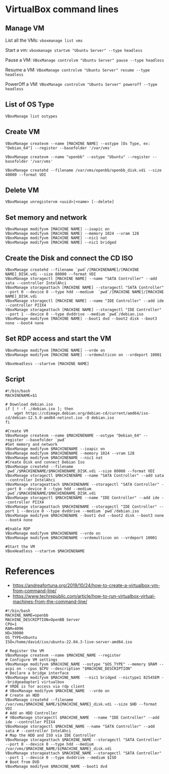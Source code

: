 # VirtualBox command lines

## Manage VM

List all the VMs: `vboxmanage list vms`

Start a vm: `vboxmanage startvm "Ubuntu Server" --type headless`

Pause a VM: `VBoxManage controlvm "Ubuntu Server" pause --type headless`

Resume a VM: `VBoxManage controlvm "Ubuntu Server" resume --type headless`

PowerOff a VM: `VBoxManage controlvm "Ubuntu Server" poweroff --type headless`


## List of OS Type
`VBoxManage list ostypes`

## Create VM
`VBoxManage createvm --name [MACHINE NAME] --ostype [Os Type, ex: "Debian_64"] --register --basefolder '/var/vms' `

`VBoxManage createvm --name "openbb" --ostype "Ubuntu" --register --basefolder '/var/vms'`

`VBoxManage createhd --filename /var/vms/openbb/openbb_disk.vdi --size 40000 --format VDI`  

## Delete VM
`VBoxManage unregistervm <uuid>|<name> [--delete]`

## Set memory and network


```
VBoxManage modifyvm [MACHINE NAME] --ioapic on              
VBoxManage modifyvm [MACHINE NAME] --memory 1024 --vram 128  
VBoxManage modifyvm [MACHINE NAME] --nic1 nat
VBoxManage modifyvm [MACHINE NAME] --nic1 bridged
```

## Create the Disk and connect the CD ISO
```
VBoxManage createhd --filename `pwd`/[MACHINENAME]/[MACHINE NAME]_DISK.vdi --size 80000 --format VDI
VBoxManage storagectl [MACHINE NAME] --name "SATA Controller" --add sata --controller IntelAhci
VBoxManage storageattach [MACHINE NAME] --storagectl "SATA Controller" --port 0 --device 0 --type hdd --medium  `pwd`/[MACHINE NAME]/[MACHINE NAME]_DISK.vdi                
VBoxManage storagectl [MACHINE NAME] --name "IDE Controller" --add ide --controller PIIX4
VBoxManage storageattach [MACHINE NAME] --storagectl "IDE Controller" --port 1 --device 0 --type dvddrive --medium `pwd`/debian.iso       
VBoxManage modifyvm [MACHINE NAME] --boot1 dvd --boot2 disk --boot3 none --boot4 none 
```

## Set RDP access and start the VM
```
VBoxManage modifyvm [MACHINE NAME] --vrde on                  
VBoxManage modifyvm [MACHINE NAME] --vrdemulticon on --vrdeport 10001

VBoxHeadless --startvm [MACHINE NAME] 
```


## Script
```
#!/bin/bash
MACHINENAME=$1

# Download debian.iso
if [ ! -f ./debian.iso ]; then
    wget https://cdimage.debian.org/debian-cd/current/amd64/iso-cd/debian-12.5.0-amd64-netinst.iso -O debian.iso
fi

#Create VM
VBoxManage createvm --name $MACHINENAME --ostype "Debian_64" --register --basefolder `pwd`
#Set memory and network
VBoxManage modifyvm $MACHINENAME --ioapic on
VBoxManage modifyvm $MACHINENAME --memory 1024 --vram 128
VBoxManage modifyvm $MACHINENAME --nic1 nat
#Create Disk and connect Debian Iso
VBoxManage createhd --filename `pwd`/$MACHINENAME/$MACHINENAME_DISK.vdi --size 80000 --format VDI
VBoxManage storagectl $MACHINENAME --name "SATA Controller" --add sata --controller IntelAhci
VBoxManage storageattach $MACHINENAME --storagectl "SATA Controller" --port 0 --device 0 --type hdd --medium  `pwd`/$MACHINENAME/$MACHINENAME_DISK.vdi
VBoxManage storagectl $MACHINENAME --name "IDE Controller" --add ide --controller PIIX4
VBoxManage storageattach $MACHINENAME --storagectl "IDE Controller" --port 1 --device 0 --type dvddrive --medium `pwd`/debian.iso
VBoxManage modifyvm $MACHINENAME --boot1 dvd --boot2 disk --boot3 none --boot4 none

#Enable RDP
VBoxManage modifyvm $MACHINENAME --vrde on
VBoxManage modifyvm $MACHINENAME --vrdemulticon on --vrdeport 10001

#Start the VM
VBoxHeadless --startvm $MACHINENAME
```

# References
- https://andreafortuna.org/2019/10/24/how-to-create-a-virtualbox-vm-from-command-line/
- https://www.techrepublic.com/article/how-to-run-virtualbox-virtual-machines-from-the-command-line/


```
#!/bin/bash
MACHINE_NAME=openbb
MACHINE_DESCRIPTION=OpenBB Server
CPU=1
RAM=4096
HD=30000
OS_TYPE=Ubuntu
ISO=/home/david/iso/ubuntu-22.04.3-live-server-amd64.iso

# Register the VM 
VBoxManage createvm --name $MACHINE_NAME --register 
# Configure VM settings  
VBoxManage modifyvm $MACHINE_NAME --ostype "$OS_TYPE" --memory $RAM --acpi on --cpus $CPU --description "$MACHINE_DESCRIPTION"
# Declare a bridge interface 
VBoxManage modifyvm $MACHINE_NAME  --nic1 bridged --nictype1 82545EM --bridgeadapter1 virtualbox
# VRDE is for access via rdp client
# VBoxManage modifyvm $MACHINE_NAME  --vrde on 
# Create an HDD 
VBoxManage createhd --filename /var/vms/$MACHINE_NAME/${MACHINE_NAME}_disk.vdi --size $HD --format VDI
# Add an HDD Controller 
# VBoxManage storagectl $MACHINE_NAME  --name "IDE Controller" --add ide --controller PIIX4
VBoxManage storagectl $MACHINE_NAME --name "SATA Controller" --add sata # --controller IntelAhci
# Map the HDD and ISO via IDE Controller
VBoxManage storageattach $MACHINE_NAME --storagectl "SATA Controller" --port 0 --device 0 --type hdd --medium  /var/vms/$MACHINE_NAME/${MACHINE_NAME}_disk.vdi
VBoxManage storageattach $MACHINE_NAME --storagectl "SATA Controller" --port 1 --device 0 --type dvddrive --medium $ISO
# Boot from DVD 
VBoxManage modifyvm $MACHINE_NAME --boot1 dvd
```